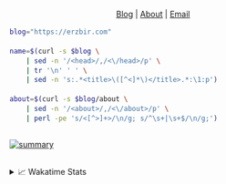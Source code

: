 <div dir="auto">
  <p dir="auto" align="center">
  </p>
  <p dir="auto" align="center">
    <a href="https://erzbir.com" rel="nofollow">Blog</a> |
    <a href="https://erzbir.com/about/" rel="nofollow">About</a> |
    <a href="mailto:contact@erzbir.com">Email</a>
  </p>
</div>

```bash
blog="https://erzbir.com"

name=$(curl -s $blog \
	| sed -n '/<head>/,/<\/head>/p' \
	| tr '\n' ' ' \
	| sed -n 's:.*<title>\([^<]*\)</title>.*:\1:p')

about=$(curl -s $blog/about \
	| sed -n '/<about>/,/<\/about>/p' \
	| perl -pe 's/<[^>]+>/\n/g; s/^\s+|\s+$/\n/g;')
```

##

<a href="https://github.com/Erzbir">
<img src="https://github-profile-summary-cards.vercel.app/api/cards/profile-details?username=Erzbir&theme=tokyonight" alt="summary">
</a>

##

<details>
<summary>📈 Wakatime Stats</summary>
<br>

![Erzbir's wakatime stats](https://github-readme-stats.vercel.app/api/wakatime?username=Erzbir\&layout=compact)

##

<!--START_SECTION:waka-->
![Code Time](http://img.shields.io/badge/Code%20Time-1%2C523%20hrs%2036%20mins-blue)

![Profile Views](http://img.shields.io/badge/Profile%20Views-1-blue)

**🐱 My GitHub Data** 

> 📦 389.2 kB Used in GitHub's Storage 
 > 
> 🏆 298 Contributions in the Year 2025
 > 
> 🚫 Not Opted to Hire
 > 
> 📜 32 Public Repositories 
 > 
> 🔑 14 Private Repositories 
 > 
**I'm a Night 🦉** 

```text
🌞 Morning                219 commits         █████░░░░░░░░░░░░░░░░░░░░   19.36 % 
🌆 Daytime                313 commits         ███████░░░░░░░░░░░░░░░░░░   27.67 % 
🌃 Evening                348 commits         ████████░░░░░░░░░░░░░░░░░   30.77 % 
🌙 Night                  251 commits         ██████░░░░░░░░░░░░░░░░░░░   22.19 % 
```
📅 **I'm Most Productive on Tuesday** 

```text
Monday                   146 commits         ███░░░░░░░░░░░░░░░░░░░░░░   12.91 % 
Tuesday                  211 commits         █████░░░░░░░░░░░░░░░░░░░░   18.66 % 
Wednesday                138 commits         ███░░░░░░░░░░░░░░░░░░░░░░   12.20 % 
Thursday                 197 commits         ████░░░░░░░░░░░░░░░░░░░░░   17.42 % 
Friday                   141 commits         ███░░░░░░░░░░░░░░░░░░░░░░   12.47 % 
Saturday                 138 commits         ███░░░░░░░░░░░░░░░░░░░░░░   12.20 % 
Sunday                   160 commits         ████░░░░░░░░░░░░░░░░░░░░░   14.15 % 
```


📊 **This Week I Spent My Time On** 

```text
🕑︎ Time Zone: Asia/Shanghai

💬 Programming Languages: 
Text                     14 mins             ███████████░░░░░░░░░░░░░░   42.91 % 
Java                     11 mins             ████████░░░░░░░░░░░░░░░░░   33.10 % 
Python                   4 mins              ███░░░░░░░░░░░░░░░░░░░░░░   12.66 % 
XML                      1 min               █░░░░░░░░░░░░░░░░░░░░░░░░   04.07 % 
CLASS                    1 min               █░░░░░░░░░░░░░░░░░░░░░░░░   03.93 % 

🔥 Editors: 
PyCharm                  19 mins             ██████████████░░░░░░░░░░░   56.61 % 
IntelliJ IDEA            14 mins             ███████████░░░░░░░░░░░░░░   42.15 % 
RustRover                0 secs              ░░░░░░░░░░░░░░░░░░░░░░░░░   01.24 % 

💻 Operating System: 
Mac                      34 mins             █████████████████████████   100.00 % 
```

**I Mostly Code in Java** 

```text
Java                     14 repos            █████████████░░░░░░░░░░░░   53.85 % 
Rust                     3 repos             ███░░░░░░░░░░░░░░░░░░░░░░   11.54 % 
Lua                      1 repo              █░░░░░░░░░░░░░░░░░░░░░░░░   03.85 % 
SCSS                     1 repo              █░░░░░░░░░░░░░░░░░░░░░░░░   03.85 % 
JavaScript               1 repo              █░░░░░░░░░░░░░░░░░░░░░░░░   03.85 % 
```



**Timeline**

![Lines of Code chart](https://raw.githubusercontent.com/Erzbir/Erzbir/main/assets/bar_graph.png)


 Last Updated on 03/09/2025 18:44:45 UTC
<!--END_SECTION:waka-->

</details>

##

